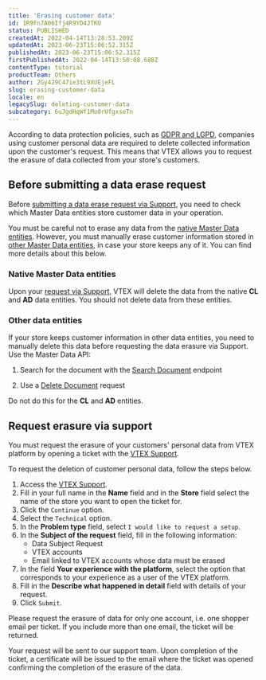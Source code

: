 ```yaml
---
title: 'Erasing customer data'
id: 1R9Fn7A06Ifj4R9YD4JTKU
status: PUBLISHED
createdAt: 2022-04-14T13:28:53.209Z
updatedAt: 2023-06-23T15:06:52.315Z
publishedAt: 2023-06-23T15:06:52.315Z
firstPublishedAt: 2022-04-14T13:50:08.688Z
contentType: tutorial
productTeam: Others
author: 2Gy429C47ie3tL9XUEjeFL
slug: erasing-customer-data
locale: en
legacySlug: deleting-customer-data
subcategory: 6uJgdHqWf1Mo0rUfgxseTn
---
```


According to data protection policies, such as [GDPR and LGPD](https://vtex.com/us-en/privacy-and-agreements/vtex-commitment/), companies using customer personal data are required to delete collected information upon the customer's request. This means that VTEX allows you to request the erasure of data collected from your store's customers. 

## Before submitting a data erase request

Before [submitting a data erase request via Support](#request-erasure-via-support), you need to check which Master Data entities store customer data in your operation.

You must be careful not to erase any data from the [native Master Data entities](#native-master-data-entities). However, you must manually erase customer information stored in [other Master Data entities](#other-data-entities), in case your store keeps any of it. You can find more details about this below.

### Native Master Data entities

Upon your [request via Support](#request-erasure-via-support), VTEX will delete the data from the native **CL** and **AD** data entities. You should not delete data from these entities.

### Other data entities

If your store keeps customer information in other data entities, you need to manually delete this data before requesting the data erasure via Support. Use the Master Data API:

1. Search for the document with the [Search Document](https://developers.vtex.com/vtex-rest-api/reference/searchdocuments-1) endpoint

2. Use a [Delete Document](https://developers.vtex.com/vtex-rest-api/reference/deletedocument-1) request

<div class="alert alert-danger"> 
  Do not do this for the <b>CL</b> and <b>AD</b> entities.
</div> 

## Request erasure via support

You must request the erasure of your customers' personal data from VTEX platform by opening a ticket with the [VTEX Support](https://help.vtex.com/en/support).

To request the deletion of customer personal data, follow the steps below.

1. Access the [VTEX Support](https://help.vtex.com/en/support).
2. Fill in your full name in the **Name** field and in the **Store** field select the name of the store you want to open the ticket for.
3. Click the `Continue` option.
4. Select the `Technical` option.
5. In the **Problem type** field, select `I would like to request a setup`.
6. In the **Subject of the request** field, fill in the following information:
   * Data Subject Request
   * VTEX accounts
   * Email linked to VTEX accounts whose data must be erased
7. In the field **Your experience with the platform**, select the option that corresponds to your experience as a user of the VTEX platform.
8. Fill in the **Describe what happened in detail** field with details of your request.
9. Click `Submit`.

<div class="alert alert-warning">
Please request the erasure of data for only one account, i.e. one shopper email per ticket. If you include more than one email, the ticket will be returned.
</div>

Your request will be sent to our support team. Upon completion of the ticket, a certificate will be issued to the email where the ticket was opened confirming the completion of the erasure of the data.
